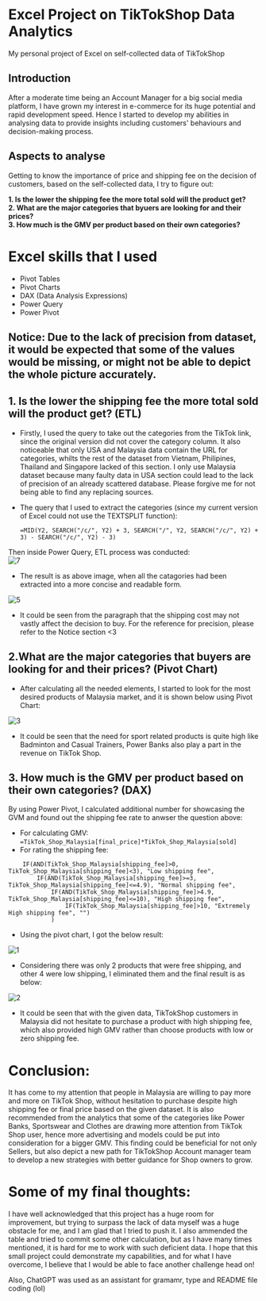 # Excel Project on TikTokShop Data Analytics
 My personal project of Excel on self-collected data of TikTokShop
## Introduction  
After a moderate time being an Account Manager for a big social media platform, I have grown my interest in e-commerce for its huge potential and rapid development speed. Hence I started to develop my abilities in analysing data to provide insights including customers' behaviours and decision-making process.  
## Aspects to analyse    
Getting to know the importance of price and shipping fee on the decision of customers, based on the self-collected data, I try to figure out: 
   
**1. Is the lower the shipping fee the more total sold will the product get?**  
**2. What are the major categories that byuers are looking for and their prices?**  
**3. How much is the GMV per product based on their own categories?**  

# Excel skills that I used
- Pivot Tables  
- Pivot Charts  
- DAX (Data Analysis Expressions)  
- Power Query  
- Power Pivot

## Notice: Due to the lack of precision from dataset, it would be expected that some of the values would be missing, or might not be able to depict the whole picture accurately. 

## 1. Is the lower the shipping fee the more total sold will the product get?  (ETL)
- Firstly, I used the query to take out the categories from the TikTok link, since the original version did not cover the category column. It also noticeable that only USA and Malaysia data contain the URL for categories, whilts the rest of the dataset from Vietnam, Philipines, Thailand and Singapore lacked of this section. I only use Malaysia dataset because many faulty data in USA section could lead to the lack of precision of an already scattered database. Please forgive me for not being able to find any replacing sources. 

- The query that I used to extract the categories (since my current version of Excel could not use the TEXTSPLIT function):
  
  `` =MID(Y2, SEARCH("/c/", Y2) + 3, SEARCH("/", Y2, SEARCH("/c/", Y2) + 3) - SEARCH("/c/", Y2) - 3) ``
  
Then inside Power Query, ETL process was conducted:  
![7](https://github.com/user-attachments/assets/e6ab2859-bd41-4a24-978c-a1c2be34ff9d)

- The result is as above image, when all the catagories had been extracted into a more concise and readable form.  

![5](https://github.com/user-attachments/assets/d5368b44-10d4-4efd-b63c-e03a5428035d)

 - It could be seen from the paragraph that the shipping cost may not vastly affect the decision to buy. For the reference for precision, please refer to the Notice section <3  

## 2.What are the major categories that buyers are looking for and their prices? (Pivot Chart)

- After calculating all the needed elements, I started to look for the most desired products of Malaysia market, and it is shown below using Pivot Chart:

![3](https://github.com/user-attachments/assets/2f451259-3846-4b9c-853a-e133f5af7c2f)

- It could be seen that the need for sport related products is quite high like Badminton and Casual Trainers, Power Banks also play a part in the revenue on TikTok Shop.

## 3. How much is the GMV per product based on their own categories? (DAX)

By using Power Pivot, I calculated additional number for showcasing the GVM and found out the shipping fee rate to anwser the question above: 

  - For calculating GMV:  
`` =TikTok_Shop_Malaysia[final_price]*TikTok_Shop_Malaysia[sold]
``
  - For rating the shipping fee:  
``` =IF(TikTok_Shop_Malaysia[shipping_fee]=0,"Free ship",  
    IF(AND(TikTok_Shop_Malaysia[shipping_fee]>0, TikTok_Shop_Malaysia[shipping_fee]<3), "Low shipping fee",  
        IF(AND(TikTok_Shop_Malaysia[shipping_fee]>=3, TikTok_Shop_Malaysia[shipping_fee]<=4.9), "Normal shipping fee",  
            IF(AND(TikTok_Shop_Malaysia[shipping_fee]>4.9, TikTok_Shop_Malaysia[shipping_fee]<=10), "High shipping fee",  
                IF(TikTok_Shop_Malaysia[shipping_fee]>10, "Extremely High shipping fee", "")         
            )  
```
  - Using the pivot chart, I got the below result:


![1](https://github.com/user-attachments/assets/3e908b71-a434-418f-8096-4db24b8266c9)  


 - Considering there was only 2 products that were free shipping, and other 4 were low shipping, I eliminated them and the final result is as below:  

![2](https://github.com/user-attachments/assets/a50ee964-aa39-4475-ad45-3514fd4a3099)  

- It could be seen that with the given data, TikTokShop customers in Malaysia did not hesitate to purchase a product with high shipping fee, which also provided high GMV rather than choose products with low or zero shipping fee.

# Conclusion:

It has come to my attention that people in Malaysia are willing to pay more and more on TikTok Shop, without hesitation to purchase despite high shipping fee or final price based on the given dataset. It is also recommended from the analytics that some of the categories like Power Banks, Sportswear and Clothes are drawing more attention from TikTok Shop user, hence more advertising and models could be put into consideration for a bigger GMV. This finding could be beneficial for not only Sellers, but also depict a new path for TikTokShop Account manager team to develop a new strategies with better guidance for Shop owners to grow. 

# Some of my final thoughts:

I have well acknowledged that this project has a huge room for improvement, but trying to surpass the lack of data myself was a huge obstacle for me, and I am glad that I tried to push it. I also ammended the table and tried to commit some other calculation, but as I have many times mentioned, it is hard for me to work with such deficient data. I hope that this small project could demonstrate my capabilities, and for what I have overcome, I believe that I would be able to face another challenge head on!

Also, ChatGPT was used as an assistant for gramamr, type and README file coding (lol)


